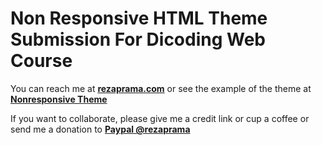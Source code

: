 <h1>Non Responsive HTML Theme Submission For Dicoding Web Course</h1>

You can reach me at <b><a href="https://rezaprama.com">rezaprama.com</a></b> or see the example of the theme at <b><a href="https://rezaprama.github.io/nonresponsivetheme">Nonresponsive Theme</a></b>

If you want to collaborate, please give me a credit link or cup a coffee <i class="fa fa-coffee" style="font-size:24px"></i> or send me a donation to  <b><a href="https://paypal.me/rezaprama?locale.x=id_ID">Paypal @rezaprama</a></b>
